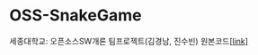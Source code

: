 # OSS-SnakeGame
세종대학교: 오픈소스SW개론 팀프로젝트(김경남, 진수빈)
원본코드[[link]](https://github.com/abdulwahid2802/SnakeGame/blob/master/main.c)
